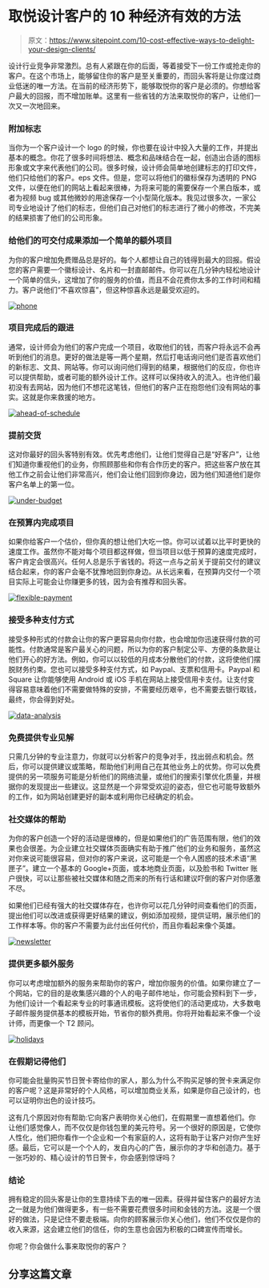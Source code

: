 # 取悦设计客户的 10 种经济有效的方法

> 原文：<https://www.sitepoint.com/10-cost-effective-ways-to-delight-your-design-clients/>

设计行业竞争非常激烈。总有人紧跟在你的后面，等着接受下一份工作或抢走你的客户。在这个市场上，能够留住你的客户是至关重要的，而回头客将是让你度过商业低迷的唯一方法。在当前的经济形势下，能够取悦你的客户是必须的。你想给客户最大的回报，而不增加账单。这里有一些省钱的方法来取悦你的客户，让他们一次又一次地回来。

### 附加标志

当你为一个客户设计一个 logo 的时候，你也要在设计中投入大量的工作，并提出基本的概念。你花了很多时间将想法、概念和品味结合在一起，创造出合适的图标形象或文字来代表他们的公司。很多时候，设计师会简单地创建标志的打印文件，他们只给他们的客户。eps 文件。但是，您可以将他们的徽标保存为透明的 PNG 文件，以便在他们的网站上看起来很棒，为将来可能的需要保存一个黑白版本，或者为视频 bug 或其他微妙的用途保存一个小型简化版本。我见过很多次，一家公司专业地设计了他们的标志，但他们自己对他们的标志进行了微小的修改，不完美的结果损害了他们的公司形象。

### 给他们的可交付成果添加一个简单的额外项目

为你的客户增加免费赠品总是好的。每个人都想让自己的钱得到最大的回报。假设您的客户需要一个徽标设计、名片和一封直邮邮件。你可以在几分钟内轻松地设计一个简单的信头，这增加了你的服务的价值，而且不会花费你太多的工作时间和精力。客户说他们“不喜欢惊喜”，但这种惊喜永远是最受欢迎的。

[![phone](img/437ae166c6cfe2f7ea627e36db4e8123.png)](https://www.sitepoint.com/wp-content/uploads/2013/04/phone.jpg)

### 项目完成后的跟进

通常，设计师会为他们的客户完成一个项目，收取他们的钱，而客户将永远不会再听到他们的消息。更好的做法是等一两个星期，然后打电话询问他们是否喜欢他们的新标志、文具、网站等。你可以询问他们得到的结果，根据他们的反应，你也许可以提供帮助，或者可能的额外设计工作。这样可以保持收入的流入。也许他们最初没有去网站，因为他们不想花这笔钱，但他们的客户正在抱怨他们没有网站的事实。这就是你来救援的地方。

[![ahead-of-schedule](img/4496497b7317933536ee9f9ca68ddfe3.png)](https://www.sitepoint.com/wp-content/uploads/2013/04/ahead-of-schedule.jpg)

### 提前交货

这对你最好的回头客特别有效。优先考虑他们，让他们觉得自己是“好客户”，让他们知道你重视他们的业务，你照顾那些和你有合作历史的客户。把这些客户放在其他工作之前会让他们非常高兴，他们会让他们回到你身边，因为他们知道他们是你客户名单上的第一位。

[![under-budget](img/6722d006c250ba1c89eec20a04e30003.png)](https://www.sitepoint.com/wp-content/uploads/2013/04/under-budget.jpg)

### 在预算内完成项目

如果你给客户一个估价，但你真的想让他们大吃一惊。你可以试着以比平时更快的速度工作。虽然你不能对每个项目都这样做，但当项目以低于预算的速度完成时，客户肯定会很高兴。任何人总是乐于省钱的。将这一点与之前关于提前交付的建议结合起来，你的客户会毫不犹豫地回到你身边。从长远来看，在预算内交付一个项目实际上可能会让你赚更多的钱，因为会有推荐和回头客。

[![flexible-payment](img/c225522bd98025615aec358fcc975920.png)](https://www.sitepoint.com/wp-content/uploads/2013/04/flexible-payment.jpg)

### 接受多种支付方式

接受多种形式的付款会让你的客户更容易向你付款，也会增加你迅速获得付款的可能性。付款通常是客户最关心的问题，所以为你的客户制定公平、方便的条款是让他们开心的好方法。例如，你可以以较低的月成本分散他们的付款，这将使他们摆脱财务约束。您也可以接受多种支付方式，如 Paypal、支票和信用卡。Paypal 和 Square 让你能够使用 Android 或 iOS 手机在网站上接受信用卡支付。让支付变得容易意味着他们不需要做特殊的安排，不需要经历艰辛，也不需要去银行取钱，最终，你会得到好处。

[![data-analysis](img/025cd1981d5eb5abd56546eae920dd00.png)](https://www.sitepoint.com/wp-content/uploads/2013/04/data-analysis.jpg)

### 免费提供专业见解

只需几分钟的专业注意力，你就可以分析客户的竞争对手，找出弱点和机会。然后，你可以提供建议或策略，帮助他们利用自己在其他业务上的优势。你可以免费提供的另一项服务可能是分析他们的网络流量，或他们的搜索引擎优化质量，并根据你的发现提出一些建议。这显然是一个非常受欢迎的姿态，但它也可能导致额外的工作，如为网站创建更好的副本或利用你已经确定的机会。

### 社交媒体的帮助

为你的客户创造一个好的活动是很棒的，但是如果他们的广告范围有限，他们的效果也会很差。为企业建立社交媒体页面确实有助于推广他们的业务和服务，虽然这对你来说可能很容易，但对你的客户来说，这可能是一个令人困惑的技术术语“黑匣子”。建立一个基本的 Google+页面，或本地商业页面，以及脸书和 Twitter 账户很快，可以让那些被社交媒体和随之而来的所有行话和建议吓倒的客户对你感激不尽。

如果他们已经有强大的社交媒体存在，也许你可以花几分钟时间查看他们的页面，提出他们可以改进或获得更好结果的建议，例如添加视频，提供证明，展示他们的工作样本等。你的客户不需要为此付出任何代价，而且你看起来像个英雄。

[![newsletter](img/c7ee2dacb62dd8cc01a32b5ede8f7bc1.png)](https://www.sitepoint.com/wp-content/uploads/2013/04/newsletter.jpg)

### 提供更多额外服务

你可以考虑增加额外的服务来帮助你的客户，增加你服务的价值。如果你建立了一个网站，它的目的是收集感兴趣的个人的电子邮件地址，你可能会预料到下一步，为他们设计一个看起来专业的时事通讯模板。这将使他们的活动更成功，大多数电子邮件服务提供基本的模板开始，节省你的额外费用。你将开始看起来不像一个设计师，而更像一个 T2 顾问。

[![holidays](img/8a0030ddacd313aca7327c52279e69bf.png)](https://www.sitepoint.com/wp-content/uploads/2013/04/holidays.jpg)

### 在假期记得他们

你可能会批量购买节日贺卡寄给你的家人，那么为什么不购买足够的贺卡来满足你的客户呢？这是非常好的个人风格，可以增加商业关系，如果是你自己设计的，也可以证明你出色的设计技巧。

这有几个原因对你有帮助:它向客户表明你关心他们，在假期里一直想着他们。你让他们感觉像人，而不仅仅是你钱包里的美元符号。另一个很好的原因是，它使你人性化，他们把你看作一个企业和一个有家庭的人，这将有助于让客户对你产生好感。最后，它可以是一个个人的，发自内心的广告，展示你的才华和创造力。基于一张巧妙的、精心设计的节日贺卡，你会感到惊讶吗？

### 结论

拥有稳定的回头客是让你的生意持续下去的唯一因素。获得并留住客户的最好方法之一就是为他们做得更多，有一些不需要花费很多时间和金钱的方法。这是一个很好的做法，只是记住不要走极端。向你的顾客展示你关心他们，他们不仅仅是你的收入来源，这会建立他们的信任，你的生意也会因为积极的口碑宣传而增长。

你呢？你会做什么事来取悦你的客户？

## 分享这篇文章